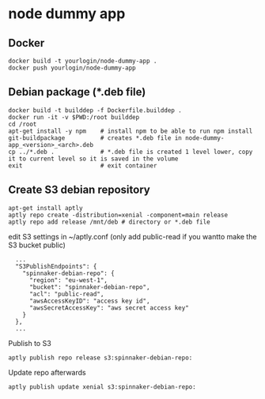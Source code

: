 # node dummy app

## Docker
```
docker build -t yourlogin/node-dummy-app .
docker push yourlogin/node-dummy-app
```

## Debian package (\*.deb file)
```
docker build -t builddep -f Dockerfile.builddep .
docker run -it -v $PWD:/root builddep
cd /root
apt-get install -y npm    # install npm to be able to run npm install
git-buildpackage          # creates *.deb file in node-dummy-app_<version>_<arch>.deb
cp ../*.deb .             # *.deb file is created 1 level lower, copy it to current level so it is saved in the volume
exit                      # exit container
```

## Create S3 debian repository
```
apt-get install aptly
aptly repo create -distribution=xenial -component=main release
aptly repo add release /mnt/deb # directory or *.deb file
```

edit S3 settings in ~/aptly.conf (only add public-read if you wantto make the S3 bucket public)
```
  ...
  "S3PublishEndpoints": {
    "spinnaker-debian-repo": {
      "region": "eu-west-1",
      "bucket": "spinnaker-debian-repo",
      "acl": "public-read",
      "awsAccessKeyID": "access key id",
      "awsSecretAccessKey": "aws secret access key"
    }
  },
  ...
```

Publish to S3
```
aptly publish repo release s3:spinnaker-debian-repo:
```

Update repo afterwards
```
aptly publish update xenial s3:spinnaker-debian-repo:
```

